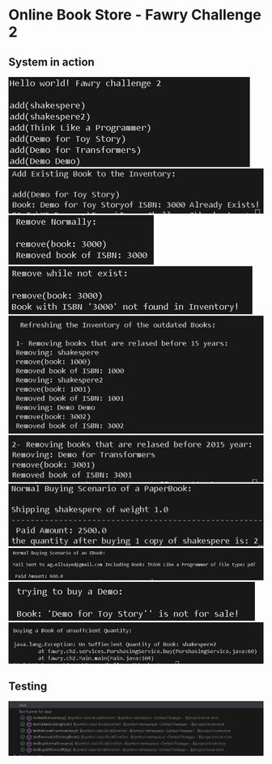 # Online Book Store - Fawry Challenge 2

## System in action

<img src="https://github.com/AbdallahGasem/Fawry-Challenge2/blob/main/Planning/Kickstart.png" />
<img src="https://github.com/AbdallahGasem/Fawry-Challenge2/blob/main/Planning/AddExBookToInv.png" />
<img src="https://github.com/AbdallahGasem/Fawry-Challenge2/blob/main/Planning/NormalRemove.png" />
<img src="https://github.com/AbdallahGasem/Fawry-Challenge2/blob/main/Planning/RemoveNotExist.png" />
<img src="https://github.com/AbdallahGasem/Fawry-Challenge2/blob/main/Planning/Refresh1-years.png" />
<img src="https://github.com/AbdallahGasem/Fawry-Challenge2/blob/main/Planning/Refresh2-Year.png" />
<img src="https://github.com/AbdallahGasem/Fawry-Challenge2/blob/main/Planning/BuyPaperBook-Normal-CheckQty.png" />
<img src="https://github.com/AbdallahGasem/Fawry-Challenge2/blob/main/Planning/BuyEbook-Normal.png" />
<img src="https://github.com/AbdallahGasem/Fawry-Challenge2/blob/main/Planning/BuyDemo.png" />
<img src="https://github.com/AbdallahGasem/Fawry-Challenge2/blob/main/Planning/UnSuffThrowError.png" />

## Testing

<img src="https://github.com/AbdallahGasem/Fawry-Challenge2/blob/main/Planning/Tests.png" />
